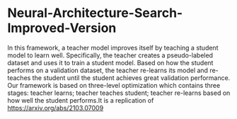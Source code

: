 # Neural-Architecture-Search-Improved-Version
 In this framework, a teacher model improves itself by teaching a student model to learn well. Specifically, the teacher creates a pseudo-labeled dataset and uses it to train a student model. Based on how the student performs on a validation dataset, the teacher re-learns its model and re-teaches the student until the student achieves great validation performance. Our framework is based on three-level optimization which contains three stages: teacher learns; teacher teaches student; teacher re-learns based on how well the student performs.It is a replication of https://arxiv.org/abs/2103.07009
